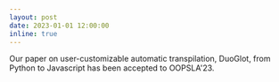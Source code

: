 ```yaml
---
layout: post
date: 2023-01-01 12:00:00
inline: true
---
```


Our paper on user-customizable automatic transpilation, DuoGlot, from Python to Javascript has been accepted to OOPSLA'23.